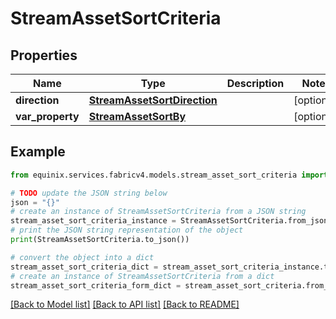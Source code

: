 # StreamAssetSortCriteria


## Properties

Name | Type | Description | Notes
------------ | ------------- | ------------- | -------------
**direction** | [**StreamAssetSortDirection**](StreamAssetSortDirection.md) |  | [optional] 
**var_property** | [**StreamAssetSortBy**](StreamAssetSortBy.md) |  | [optional] 

## Example

```python
from equinix.services.fabricv4.models.stream_asset_sort_criteria import StreamAssetSortCriteria

# TODO update the JSON string below
json = "{}"
# create an instance of StreamAssetSortCriteria from a JSON string
stream_asset_sort_criteria_instance = StreamAssetSortCriteria.from_json(json)
# print the JSON string representation of the object
print(StreamAssetSortCriteria.to_json())

# convert the object into a dict
stream_asset_sort_criteria_dict = stream_asset_sort_criteria_instance.to_dict()
# create an instance of StreamAssetSortCriteria from a dict
stream_asset_sort_criteria_form_dict = stream_asset_sort_criteria.from_dict(stream_asset_sort_criteria_dict)
```
[[Back to Model list]](../README.md#documentation-for-models) [[Back to API list]](../README.md#documentation-for-api-endpoints) [[Back to README]](../README.md)


